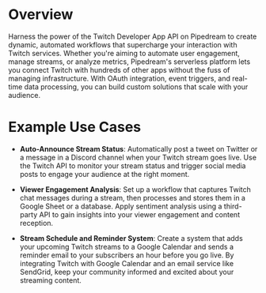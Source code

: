 # Overview

Harness the power of the Twitch Developer App API on Pipedream to create dynamic, automated workflows that supercharge your interaction with Twitch services. Whether you're aiming to automate user engagement, manage streams, or analyze metrics, Pipedream's serverless platform lets you connect Twitch with hundreds of other apps without the fuss of managing infrastructure. With OAuth integration, event triggers, and real-time data processing, you can build custom solutions that scale with your audience.

# Example Use Cases

- **Auto-Announce Stream Status**: Automatically post a tweet on Twitter or a message in a Discord channel when your Twitch stream goes live. Use the Twitch API to monitor your stream status and trigger social media posts to engage your audience at the right moment.

- **Viewer Engagement Analysis**: Set up a workflow that captures Twitch chat messages during a stream, then processes and stores them in a Google Sheet or a database. Apply sentiment analysis using a third-party API to gain insights into your viewer engagement and content reception.

- **Stream Schedule and Reminder System**: Create a system that adds your upcoming Twitch streams to a Google Calendar and sends a reminder email to your subscribers an hour before you go live. By integrating Twitch with Google Calendar and an email service like SendGrid, keep your community informed and excited about your streaming content.
